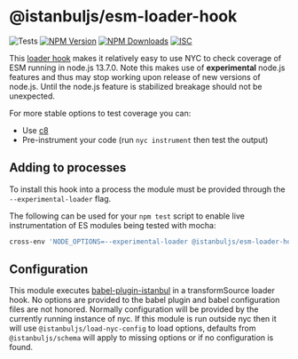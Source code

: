 # @istanbuljs/esm-loader-hook

![Tests][tests-status]
[![NPM Version][npm-image]][npm-url]
[![NPM Downloads][downloads-image]][downloads-url]
[![ISC][license-image]](LICENSE)

This [loader hook](https://nodejs.org/dist/latest/docs/api/esm.html#esm_hooks)
makes it relatively easy to use NYC to check coverage of ESM running in node.js
13.7.0.  Note this makes use of **experimental** node.js features and thus may
stop working upon release of new versions of node.js.  Until the node.js feature
is stabilized breakage should not be unexpected.

For more stable options to test coverage you can:
* Use [c8]
* Pre-instrument your code (run `nyc instrument` then test the output)


## Adding to processes

To install this hook into a process the module must be provided through the
`--experimental-loader` flag.

The following can be used for your `npm test` script to enable live instrumentation
of ES modules being tested with mocha:

```sh
cross-env 'NODE_OPTIONS=--experimental-loader @istanbuljs/esm-loader-hook' nyc mocha
```


## Configuration

This module executes [babel-plugin-istanbul] in a transformSource loader hook.  No
options are provided to the babel plugin and babel configuration files are not honored.
Normally configuration will be provided by the currently running instance of nyc.  If
this module is run outside nyc then it will use `@istanbuljs/load-nyc-config` to load
options, defaults from `@istanbuljs/schema` will apply to missing options or if no
configuration is found.


[tests-status]: https://github.com/cfware/node-preload/workflows/Tests/badge.svg
[npm-image]: https://img.shields.io/npm/v/@istanbuljs/esm-loader-hook.svg
[npm-url]: https://npmjs.org/package/@istanbuljs/esm-loader-hook
[downloads-image]: https://img.shields.io/npm/dm/@istanbuljs/esm-loader-hook.svg
[downloads-url]: https://npmjs.org/package/@istanbuljs/esm-loader-hook
[license-image]: https://img.shields.io/github/license/istanbuljs/esm-loader-hook

[babel-plugin-istanbul]: https://github.com/istanbuljs/babel-plugin-istanbul#readme
[c8]: https://github.com/bcoe/c8#readme
